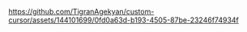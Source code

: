

https://github.com/TigranAgekyan/custom-cursor/assets/144101699/0fd0a63d-b193-4505-87be-23246f74934f

